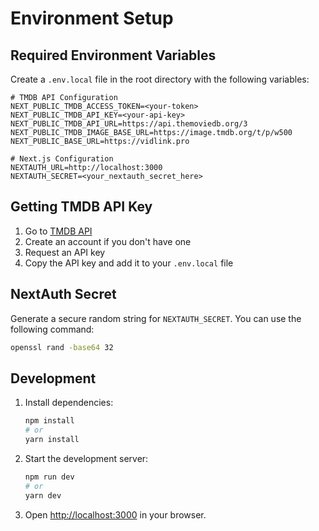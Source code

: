 # Environment Setup

## Required Environment Variables

Create a `.env.local` file in the root directory with the following variables:

```env
# TMDB API Configuration
NEXT_PUBLIC_TMDB_ACCESS_TOKEN=<your-token>
NEXT_PUBLIC_TMDB_API_KEY=<your-api-key>
NEXT_PUBLIC_TMDB_API_URL=https://api.themoviedb.org/3
NEXT_PUBLIC_TMDB_IMAGE_BASE_URL=https://image.tmdb.org/t/p/w500
NEXT_PUBLIC_BASE_URL=https://vidlink.pro

# Next.js Configuration
NEXTAUTH_URL=http://localhost:3000
NEXTAUTH_SECRET=<your_nextauth_secret_here>
```

## Getting TMDB API Key

1. Go to [TMDB API](https://www.themoviedb.org/settings/api)
2. Create an account if you don't have one
3. Request an API key
4. Copy the API key and add it to your `.env.local` file

## NextAuth Secret

Generate a secure random string for `NEXTAUTH_SECRET`. You can use the following command:

```bash
openssl rand -base64 32
```

## Development

1. Install dependencies:
   ```bash
   npm install
   # or
   yarn install
   ```

2. Start the development server:
   ```bash
   npm run dev
   # or
   yarn dev
   ```

3. Open [http://localhost:3000](http://localhost:3000) in your browser.
